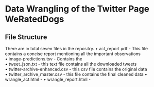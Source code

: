 # Data Wrangling of the Twitter Page WeRatedDogs

## File Structure
There are in total seven files in the repositry.
• act_report.pdf - This file contains a concise report mentioning all the important observations <br>
• image-predictions.tsv - Contains the <br>
• tweet_json.txt - this text file contains all the downloaded tweets <br>
• twitter-archive-enhanced.csv - this csv file contains the original data <br>
• twitter_archive_master.csv - this file contains the final cleaned data
• wrangle_act.html - 
• wrangle_report.html -  
